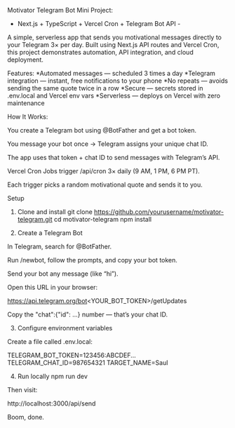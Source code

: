 Motivator Telegram Bot Mini Project:
- Next.js + TypeScript + Vercel Cron + Telegram Bot API -

A simple, serverless app that sends you motivational messages directly to your Telegram 3× per day.
Built using Next.js API routes and Vercel Cron, this project demonstrates automation, API integration, and cloud deployment.

Features:
*Automated messages — scheduled 3 times a day
*Telegram integration — instant, free notifications to your phone
*No repeats — avoids sending the same quote twice in a row
*Secure — secrets stored in .env.local and Vercel env vars
*Serverless — deploys on Vercel with zero maintenance

How It Works:

You create a Telegram bot using @BotFather and get a bot token.

You message your bot once → Telegram assigns your unique chat ID.

The app uses that token + chat ID to send messages with Telegram’s API.

Vercel Cron Jobs trigger /api/cron 3× daily (9 AM, 1 PM, 6 PM PT).

Each trigger picks a random motivational quote and sends it to you.

Setup
1. Clone and install
git clone https://github.com/yourusername/motivator-telegram.git
cd motivator-telegram
npm install

2. Create a Telegram Bot

In Telegram, search for @BotFather.

Run /newbot, follow the prompts, and copy your bot token.

Send your bot any message (like “hi”).

Open this URL in your browser:

https://api.telegram.org/bot<YOUR_BOT_TOKEN>/getUpdates


Copy the "chat":{"id": ...} number — that’s your chat ID.

3. Configure environment variables

Create a file called .env.local:

TELEGRAM_BOT_TOKEN=123456:ABCDEF...
TELEGRAM_CHAT_ID=987654321
TARGET_NAME=Saul

4. Run locally
npm run dev


Then visit:

http://localhost:3000/api/send

Boom, done.